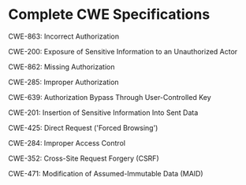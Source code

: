 

# Complete CWE Specifications

CWE-863: Incorrect Authorization

CWE-200: Exposure of Sensitive Information to an Unauthorized Actor

CWE-862: Missing Authorization

CWE-285: Improper Authorization

CWE-639: Authorization Bypass Through User-Controlled Key

CWE-201: Insertion of Sensitive Information Into Sent Data

CWE-425: Direct Request ('Forced Browsing')

CWE-284: Improper Access Control

CWE-352: Cross-Site Request Forgery (CSRF)

CWE-471: Modification of Assumed-Immutable Data (MAID)